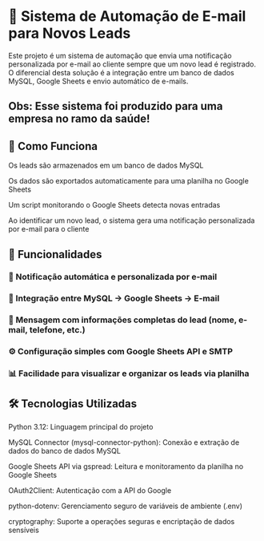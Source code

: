 # 📧 Sistema de Automação de E-mail para Novos Leads

Este projeto é um sistema de automação que envia uma notificação personalizada por e-mail ao cliente sempre que um novo lead é registrado. O diferencial desta solução é a integração entre um banco de dados MySQL, Google Sheets e envio automático de e-mails.
## Obs: Esse sistema foi produzido para uma empresa no ramo da saúde! 

## 🔗 Como Funciona
Os leads são armazenados em um banco de dados MySQL

Os dados são exportados automaticamente para uma planilha no Google Sheets

Um script monitorando o Google Sheets detecta novas entradas

Ao identificar um novo lead, o sistema gera uma notificação personalizada por e-mail para o cliente

## 🚀 Funcionalidades
### 🔔 Notificação automática e personalizada por e-mail

### 🔄 Integração entre MySQL → Google Sheets → E-mail

### 📄 Mensagem com informações completas do lead (nome, e-mail, telefone, etc.)

### ⚙️ Configuração simples com Google Sheets API e SMTP

### 📊 Facilidade para visualizar e organizar os leads via planilha

## 🛠️ Tecnologias Utilizadas
Python 3.12: Linguagem principal do projeto

MySQL Connector (mysql-connector-python): Conexão e extração de dados do banco de dados MySQL

Google Sheets API via gspread: Leitura e monitoramento da planilha no Google Sheets

OAuth2Client: Autenticação com a API do Google

python-dotenv: Gerenciamento seguro de variáveis de ambiente (.env)

cryptography: Suporte a operações seguras e encriptação de dados sensíveis

